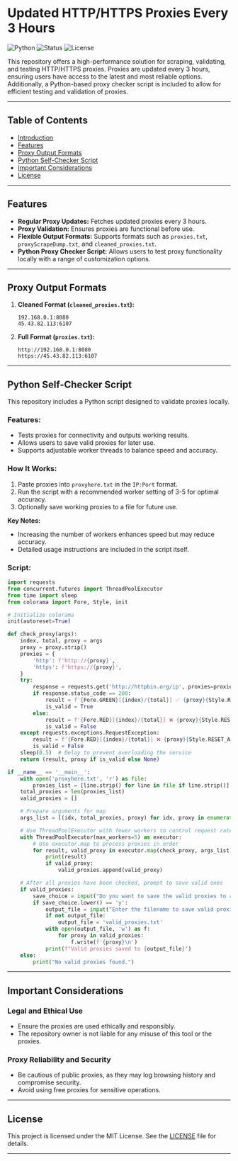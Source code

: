 # Updated HTTP/HTTPS Proxies Every 3 Hours
![Python](https://img.shields.io/badge/Python-3.x-blue)
![Status](https://img.shields.io/badge/Status-Active-green)
![License](https://img.shields.io/badge/License-MIT-brightgreen)

This repository offers a high-performance solution for scraping, validating, and testing HTTP/HTTPS proxies. Proxies are updated every 3 hours, ensuring users have access to the latest and most reliable options. Additionally, a Python-based proxy checker script is included to allow for efficient testing and validation of proxies.

---

## Table of Contents
- [Introduction](#introduction)
- [Features](#features)
- [Proxy Output Formats](#proxy-output-formats)
- [Python Self-Checker Script](#python-self-checker-script)
- [Important Considerations](#important-considerations)
- [License](#license)

---

## Features

- **Regular Proxy Updates:** Fetches updated proxies every 3 hours.
- **Proxy Validation:** Ensures proxies are functional before use.
- **Flexible Output Formats:** Supports formats such as `proxies.txt`, `proxyScrapeDump.txt`, and `cleaned_proxies.txt`.
- **Python Proxy Checker Script:** Allows users to test proxy functionality locally with a range of customization options.

---

## Proxy Output Formats

1. **Cleaned Format (`cleaned_proxies.txt`):**
   ```
   192.168.0.1:8080
   45.43.82.113:6107
   ```
2. **Full Format (`proxies.txt`):**
   ```
   http://192.168.0.1:8080
   https://45.43.82.113:6107
   ```

---

## Python Self-Checker Script

This repository includes a Python script designed to validate proxies locally. 

### Features:
- Tests proxies for connectivity and outputs working results.
- Allows users to save valid proxies for later use.
- Supports adjustable worker threads to balance speed and accuracy.

### How It Works:
1. Paste proxies into `proxyhere.txt` in the `IP:Port` format.
2. Run the script with a recommended worker setting of 3-5 for optimal accuracy.
3. Optionally save working proxies to a file for future use.

**Key Notes:**
- Increasing the number of workers enhances speed but may reduce accuracy.
- Detailed usage instructions are included in the script itself.

### Script:
```python
import requests
from concurrent.futures import ThreadPoolExecutor
from time import sleep
from colorama import Fore, Style, init

# Initialize colorama
init(autoreset=True)

def check_proxy(args):
    index, total, proxy = args
    proxy = proxy.strip()
    proxies = {
        'http': f'http://{proxy}',
        'https': f'https://{proxy}',
    }
    try:
        response = requests.get('http://httpbin.org/ip', proxies=proxies, timeout=5)
        if response.status_code == 200:
            result = f'{Fore.GREEN}[{index}/{total}] ✅ {proxy}{Style.RESET_ALL}'
            is_valid = True
        else:
            result = f'{Fore.RED}[{index}/{total}] ❌ {proxy}{Style.RESET_ALL}'
            is_valid = False
    except requests.exceptions.RequestException:
        result = f'{Fore.RED}[{index}/{total}] ❌ {proxy}{Style.RESET_ALL}'
        is_valid = False
    sleep(0.5)  # Delay to prevent overloading the service
    return (result, proxy if is_valid else None)

if __name__ == '__main__':
    with open('proxyhere.txt', 'r') as file:
        proxies_list = [line.strip() for line in file if line.strip()]
    total_proxies = len(proxies_list)
    valid_proxies = []

    # Prepare arguments for map
    args_list = [(idx, total_proxies, proxy) for idx, proxy in enumerate(proxies_list, start=1)]

    # Use ThreadPoolExecutor with fewer workers to control request rate
    with ThreadPoolExecutor(max_workers=5) as executor:
        # Use executor.map to process proxies in order
        for result, valid_proxy in executor.map(check_proxy, args_list):
            print(result)
            if valid_proxy:
                valid_proxies.append(valid_proxy)

    # After all proxies have been checked, prompt to save valid ones
    if valid_proxies:
        save_choice = input("Do you want to save the valid proxies to a file? (y/n): ")
        if save_choice.lower() == 'y':
            output_file = input("Enter the filename to save valid proxies (default: valid_proxies.txt): ").strip()
            if not output_file:
                output_file = 'valid_proxies.txt'
            with open(output_file, 'w') as f:
                for proxy in valid_proxies:
                    f.write(f'{proxy}\n')
            print(f"Valid proxies saved to {output_file}")
    else:
        print("No valid proxies found.")
```

---

## Important Considerations

### Legal and Ethical Use
- Ensure the proxies are used ethically and responsibly.
- The repository owner is not liable for any misuse of this tool or the proxies.

### Proxy Reliability and Security
- Be cautious of public proxies, as they may log browsing history and compromise security.
- Avoid using free proxies for sensitive operations.

---

## License

This project is licensed under the MIT License. See the [LICENSE](LICENSE) file for details.

---
